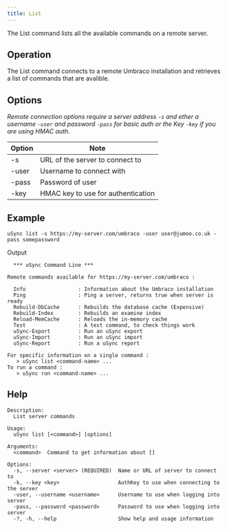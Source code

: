 ```yaml
---
title: List
---
```


The List command lists all the available commands on a remote server. 

## Operation
The List command connects to a remote Umbraco installation and retrieves a list of commands that are avalible.

## Options 
*Remote connection options require a server address `-s` and ether a username `-user` and password `-pass` for basic auth or the Key `-key` if you are using HMAC auth.*

Option | Note
|-|-|
-s | URL of the server to connect to 
-user | Username to connect with
-pass | Password of user 
-key | HMAC key to use for authentication

## Example 
```
uSync list -s https://my-server.com/umbraco -user user@jumoo.co.uk -pass somepassword 
```

Output 
```
  *** uSync Command Line ***

Remote commands available for https://my-server.com/umbraco :

  Info                 : Information about the Umbraco installation
  Ping                 : Ping a server, returns true when server is ready
  Rebuild-DbCache      : Rebuilds the database cache (Expensive)
  Rebuild-Index        : Rebuilds an examine index
  Reload-MemCache      : Reloads the in-memory cache
  Test                 : A test command, to check things work
  uSync-Export         : Run an uSync export
  uSync-Import         : Run an uSync import
  uSync-Report         : Run a uSync report

For specific information on a single command :
   > uSync list <command-name> ...
To run a command :
   > uSync run <command-name> ...
```


## Help

```
Description:
  List server commands

Usage:
  uSync list [<command>] [options]

Arguments:
  <command>  Command to get information about []

Options:
  -s, --server <server> (REQUIRED)  Name or URL of server to connect to
  -k, --key <key>                   AuthKey to use when connecting to the server
  -user, --username <username>      Username to use when logging into server
  -pass, --password <password>      Password to use when logging into server
  -?, -h, --help                    Show help and usage information
```
